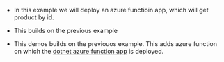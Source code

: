 - In this example we will deploy an azure functioin app, which will get product by id.

- This builds on the previous example 

- This demos builds on the previouos example. This adds azure function on which the [dotnet azure function app](https://github.com/AvtsVivek/Az204WthTerraform/blob/a0f1b5f1a7168f6fe576e3ecad4d6e637763d0ba/src/dotnet-apps/0100-AzureFuncGetProductsFromSqlDb) is deployed.

